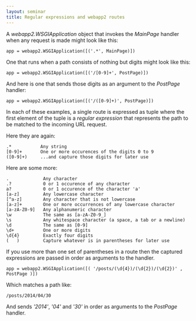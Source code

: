 ```yaml
---
layout: seminar
title: Regular expressions and webapp2 routes
---
```

A *webapp2.WSGIApplication* object that invokes the *MainPage* handler when any request is made might look like this:

    app = webapp2.WSGIApplication([('.*', MainPage)])

One that runs when a path consists of nothing but digits might look like this:

    app = webapp2.WSGIApplication([('/[0-9]+', PostPage)])

And here is one that sends those digits as an argument to the *PostPage* handler:

    app = webapp2.WSGIApplication([('/([0-9]+)', PostPage)])

In each of these examples, a single route is expressed as tuple where the first element of the tuple is a *regular expression* that represents the path to be matched to the incoming URL request.

Here they are again:

    .*           Any string
    [0-9]+       One or more occurences of the digits 0 to 9
    ([0-9]+)     ...and capture those digits for later use

Here are some more:

    .             Any character
    .?            0 or 1 occurence of any character
    a?            0 or 1 occurence of the character 'a'
    [a-z]         Any lowercase character
    [^a-z]        Any character that is not lowercase
    [a-z]+        One or more occurrences of any lowercase character
    [a-zA-Z0-9]   Any alphanumeric character
    \w            The same as [a-zA-Z0-9_]
    \s            Any whitespace character (a space, a tab or a newline)
    \d            The same as [0-9]
    \d+           One or more digits       
    \d{4}         Exactly four digits
    (   )         Capture whatever is in parentheses for later use

If you use more than one set of parentheses in a route then the captured expressions are passed in order as arguments to the handler.

    app = webapp2.WSGIApplication([( '/posts/(\d{4})/(\d{2})/(\d{2})' , PostPage )])

Which matches a path like:

    /posts/2014/04/30

And sends *'2014'*, *'04'* and *'30'* in order as arguments to the *PostPage* handler.



